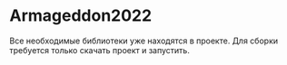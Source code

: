 # Armageddon2022
Все необходимые библиотеки уже находятся в проекте. Для сборки требуется только скачать проект и запустить.
